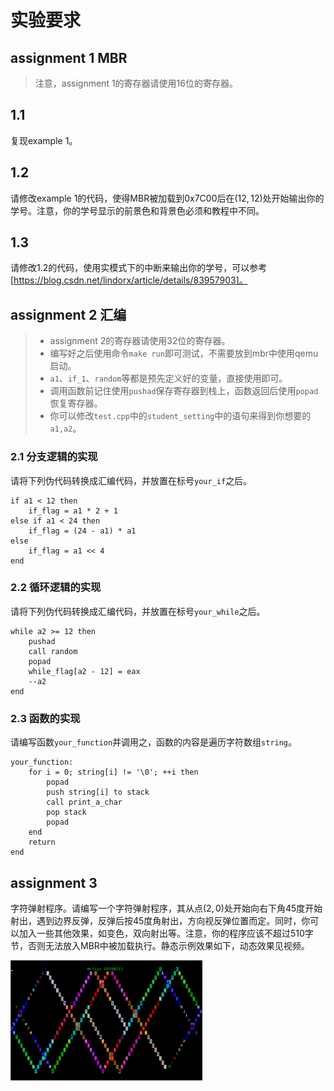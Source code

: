 # 实验要求

## assignment 1 MBR

> 注意，assignment 1的寄存器请使用16位的寄存器。

## 1.1

复现example 1。

## 1.2

请修改example 1的代码，使得MBR被加载到0x7C00后在$(12,12)$处开始输出你的学号。注意，你的学号显示的前景色和背景色必须和教程中不同。

## 1.3

请修改1.2的代码，使用实模式下的中断来输出你的学号，可以参考[https://blog.csdn.net/lindorx/article/details/83957903]。

## assignment 2 汇编

> + assignment 2的寄存器请使用32位的寄存器。
> + 编写好之后使用命令`make run`即可测试，不需要放到mbr中使用qemu启动。
> + `a1`、`if_1`、`random`等都是预先定义好的变量，直接使用即可。
> + 调用函数前记住使用`pushad`保存寄存器到栈上，函数返回后使用`popad`恢复寄存器。
> + 你可以修改`test.cpp`中的`student_setting`中的语句来得到你想要的`a1,a2`。

### 2.1 分支逻辑的实现

请将下列伪代码转换成汇编代码，并放置在标号`your_if`之后。

```
if a1 < 12 then
	if_flag = a1 * 2 + 1
else if a1 < 24 then
	if_flag = (24 - a1) * a1
else
	if_flag = a1 << 4
end
```

### 2.2 循环逻辑的实现

请将下列伪代码转换成汇编代码，并放置在标号`your_while`之后。

```
while a2 >= 12 then
	pushad
	call random
	popad
	while_flag[a2 - 12] = eax
	--a2
end
```

### 2.3 函数的实现

请编写函数`your_function`并调用之，函数的内容是遍历字符数组`string`。

```
your_function:
	for i = 0; string[i] != '\0'; ++i then
		popad
		push string[i] to stack
		call print_a_char
		pop stack
		popad
	end
	return
end
```

## assignment 3

字符弹射程序。请编写一个字符弹射程序，其从点$(2,0)$处开始向右下角45度开始射出，遇到边界反弹，反弹后按45度角射出，方向视反弹位置而定。同时，你可以加入一些其他效果，如变色，双向射出等。注意，你的程序应该不超过510字节，否则无法放入MBR中被加载执行。静态示例效果如下，动态效果见视频。

<img src="gallery/bonus-1.PNG" alt="新建虚拟机14" style="zoom:30%;" />